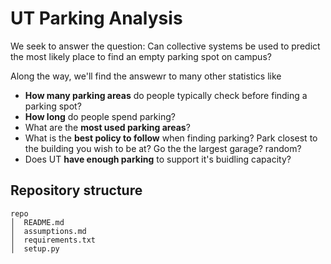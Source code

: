 # UT Parking Analysis

We seek to answer the question: Can collective systems be used to predict the most likely place to find an empty parking spot on campus?

Along the way, we'll find the answewr to many other statistics like
 - **How many parking areas** do people typically check before finding a parking spot?
 - **How long** do people spend parking?
 - What are the **most used parking areas**?
 - What is the **best policy to follow** when finding parking? Park closest to the building you wish to be at? Go the the largest garage? random?
 - Does UT **have enough parking** to support it's buidling capacity?

## Repository structure

```
repo
│  README.md
│  assumptions.md
│  requirements.txt
│  setup.py

```
